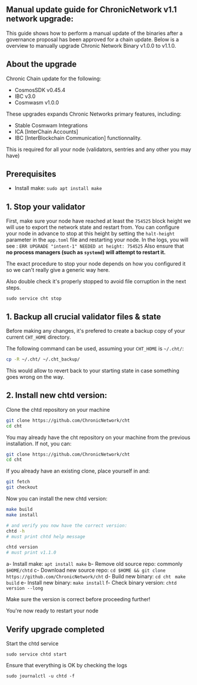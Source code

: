 ## Manual update guide for ChronicNetwork v1.1 network upgrade:

This guide shows how to perform a manual update of the binaries after a governance proposal has been approved for a chain update.
Below is a overview to manually upgrade Chronic Network Binary v1.0.0 to v1.1.0.

## About the upgrade

Chronic Chain update for the following:
- CosmosSDK v0.45.4
- IBC v3.0
- Cosmwasm v1.0.0

These upgrades expands Chronic Networks primary features, including:
- Stable Cosmwam Integrations
- ICA [InterChain Accounts]
- IBC [InterBlockchain Communication]
functionnality.

This is required for all your node (validators, sentries and any other you may have)

## Prerequisites

- Install make: ```sudo apt install make```

## 1. Stop your validator
First, make sure your node have reached at least the `754525` block height we will use to export the network state and restart from. You can configure your node in advance to stop at this height by setting the `halt-height` parameter in the `app.toml` file and restarting your node.
In the logs, you will see : `ERR UPGRADE "intent-1" NEEDED at height: 754525`
Also ensure that **no process managers (such as `systemd`) will attempt to restart it.**

The exact procedure to stop your node depends on how you configured it so we can't really give a generic way here.

Also double check it's properly stopped to avoid file corruption in the next steps.

```
sudo service cht stop
```

## 1. Backup all crucial validator files & state  

Before making any changes, it's prefered to create a backup copy of your current `CHT_HOME` directory.

The following command can be used, assuming your `CHT_HOME` is `~/.cht/`:

```bash
cp -R ~/.cht/ ~/.cht_backup/
```

This would allow to revert back to your starting state in case something goes wrong on the way.
 

## 2. Install new chtd version:

Clone the chtd repository on your machine

```bash
git clone https://github.com/ChronicNetwork/cht
cd cht
```
You may already have the cht repository on your machine from the previous installation. If not, you can:

```bash
git clone https://github.com/ChronicNetwork/cht
cd cht
```

If you already have an existing clone, place yourself in and:

```bash
git fetch
git checkout
```

Now you can install the new chtd version:

```bash
make build
make install

# and verify you now have the correct version:
chtd -h
# must print chtd help message

chtd version
# must print v1.1.0
```


a- Install make: `apt install make`
b- Remove old source repo: commonly `$HOME/chtd`
c- Download new source repo: `cd $HOME && git clone https://github.com/ChronicNetwork/cht`
d- Build new binary: 
`cd cht `
`make build`
e- Install new binary: `make install`
f- Check binary version: `chtd version --long`

Make sure the version is correct before proceeding further!

You're now ready to restart your node


## Verify upgrade completed

Start the chtd service

```
sudo service chtd start
```

Ensure that everything is OK by checking the logs 

```
sudo journalctl -u chtd -f
```
